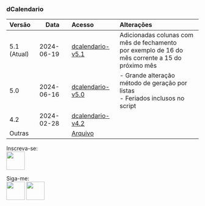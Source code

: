 ### dCalendario <br>

| Versão | Data | Acesso | Alterações |
| :- | - | :- | :- |
| 5.1 (Atual) | 2024-06-19 |[dcalendario-v5.1](https://github.com/alisonpezzott/powerbi/blob/main/power-query-m/dcalendario/dcalendario-v5.1)|Adicionadas colunas com mês de fechamento<br>por exemplo de 16 do mês corrente a 15 do próximo mês|
| 5.0 | 2024-06-16 |[dcalendario-v5.0](https://github.com/alisonpezzott/powerbi/blob/main/power-query-m/dcalendario/dcalendario-v5.0)|- Grande alteração método de geração por listas<br> - Feriados inclusos no script|
| 4.2 | 2024-02-28 | [dcalendario-v4.2](https://github.com/alisonpezzott/powerbi/blob/main/power-query-m/dcalendario/dcalendario-v4.2)||
| Outras |  | [Arquivo](https://github.com/alisonpezzott/powerbi/blob/main/power-query-m/dcalendario/arquivo)||

Inscreva-se: <br> 
[<img src=https://github.com/alisonpezzott/powerbi/assets/58135934/60051623-edf6-4b60-b622-f50c3541f8f8 width="48"/>](https://www.youtube.com/@fluentebi) <br>

Siga-me: <br>
[<img src=https://github.com/alisonpezzott/powerbi/assets/58135934/62074180-060f-449c-afdc-7c994145acf7 width="48"/>](https://www.instagram.com/alisonpezzott)
[<img src=https://github.com/alisonpezzott/powerbi/assets/58135934/96d0c7a2-4c00-44d3-bc0c-85733d6c7767 width="48"/>](https://www.linkedin.com/in/alisonpezzott) <br>

